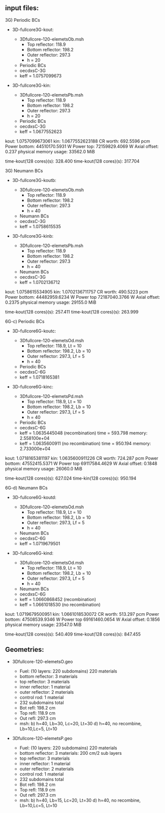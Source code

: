 input files:
------------

3G) Periodic BCs

* 3D-fullcore3G-kout:
	- 3Dfullcore-120-elemetsOb.msh
		* Top reflector: 118.9
		* Bottom reflector: 198.2
		* Outer reflector: 297.3
		* h = 20
	- Periodic BCs
	- oecdxsC-3G
	- keff = 1.0757099673

* 3D-fullcore3G-kin:
	- 3Dfullcore-120-elemetsPb.msh
		* Top reflector: 118.9
		* Bottom reflector: 198.2
		* Outer reflector: 297.3
		* h = 20
	- Periodic BCs
	- oecdxsC-3G
	- keff = 1.0677552623

kout: 1.0757099673061
kin: 1.0677552623188
CR worth: 692.5596 pcm
Power bottom: 44510170.5931 W
Power top: 72159829.4069 W
Axial offset: 0.237
physical memory usage: 33562.0 MiB

time-kout(128 cores)(s): 328.400
time-kout(128 cores)(s): 317.704


3G) Neumann BCs

* 3D-fullcore3G-koutb:
	- 3Dfullcore-120-elemetsOb.msh
		* Top reflector: 118.9
		* Bottom reflector: 198.2
		* Outer reflector: 297.3
		* h = 40
	- Neumann BCs
	- oecdxsC-3G
	- keff = 1.0758615535

* 3D-fullcore3G-kinb:
	- 3Dfullcore-120-elemetsPb.msh
		* Top reflector: 118.9
		* Bottom reflector: 198.2
		* Outer reflector: 297.3
		* h = 40
	- Neumann BCs
	- oecdxsC-3G
	- keff = 1.0702136712

kout: 1.0758615534905
kin: 1.0702136711757
CR worth: 490.5223 pcm
Power bottom: 44482959.6234 W
Power top 72187040.3766 W
Axial offset: 0.2375
physical memory usage: 29155.0 MiB

time-kout(128 cores)(s): 257.411
time-kout(128 cores)(s): 263.999


6G-c) Periodic BCs

* 3D-fullcore6G-koutc:
	- 3Dfullcore-120-elemetsOd.msh
		* Top reflector: 118.9, Lt = 10
		* Bottom reflector: 198.2, Lb = 10
		* Outer reflector: 297.3, Lf = 5
		* h = 40
	- Periodic BCs
	- oecdxsC-6G
	- keff = 1.0718165381

* 3D-fullcore6G-kinc:
	- 3Dfullcore-120-elemetsPd.msh
		* Top reflector: 118.9, Lt = 10
		* Bottom reflector: 198.2, Lb = 10
		* Outer reflector: 297.3, Lf = 5
		* h = 40
	- Periodic BCs
	- oecdxsC-6G
	- keff = 1.0635445048 (recombination) time = 593.798 memory: 2.558100e+04 
	- keff = 1.0635600911 (no recombination) time = 950.194 memory: 2.733000e+04

kout: 1.0718165381197
kin: 1.0635600911226
CR worth: 724.287 pcm
Power bottom: 47552415.5371 W
Power top 69117584.4629 W
Axial offset: 0.1848
physical memory usage: 26060.0 MiB

time-kout(128 cores)(s): 627.024 
time-kin(128 cores)(s): 950.194


6G-d) Neumann BCs

* 3D-fullcore6G-koutd:
	- 3Dfullcore-120-elemetsOd.msh
		* Top reflector: 118.9, Lt = 10
		* Bottom reflector: 198.2, Lb = 10
		* Outer reflector: 297.3, Lf = 5
		* h = 40
	- Neumann BCs
	- oecdxsC-6G
	- keff = 1.0719679501

* 3D-fullcore6G-kind:
	- 3Dfullcore-120-elemetsOd.msh
		* Top reflector: 118.9, Lt = 10
		* Bottom reflector: 198.2, Lb = 10
		* Outer reflector: 297.3, Lf = 5
		* h = 40
	- Neumann BCs
	- oecdxsC-6G
	- keff = 1.0660868452 (recombination)
	- keff = 1.0661018530 (no recombination)

kout: 1.0719679500951
kin: 1.0661018530072
CR worth: 513.297 pcm
Power bottom: 47508539.9346 W
Power top 69161460.0654 W
Axial offset: 0.1856
physical memory usage: 23547.0 MiB

time-kout(128 cores)(s): 540.409
time-kout(128 cores)(s): 847.455


Geometries:
-----------
* 3Dfullcore-120-elemetsO.geo
  - Fuel: (10 layers: 220 subdomains) 220 materials
  - bottom reflector: 3 materials
  - top reflector: 3 materials
  - inner reflector: 1 material
  - outer reflector: 2 materials
  - control rod: 1 material
  - 232 subdomains total
  - Bot refl: 198.2 cm
  - Top refl: 118.9 cm
  - Out refl: 297.3 cm
  - msh:   b) h=40, Lb=30, Lc=20, Lt=30
  		   d) h=40, no recombine, Lb=10,Lc=5, Lt=10

* 3Dfullcore-120-elemetsP.geo
  - Fuel: (10 layers: 220 subdomains) 220 materials
  - bottom reflector: 3 materials: 200 cm/2 sub layers
  - top reflector: 3 materials
  - inner reflector: 1 material
  - outer reflector: 2 materials
  - control rod: 1 material
  - 232 subdomains total
  - Bot refl: 198.2 cm
  - Top refl: 118.9 cm
  - Out refl: 297.3 cm
  - msh:  b) h=40, Lb=15, Lc=20, Lt=30
          d) h=40, no recombine, Lb=10,Lc=5, Lt=10
